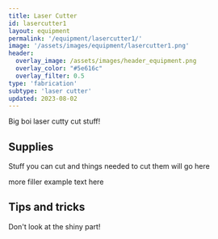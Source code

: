 ```yaml
---
title: Laser Cutter
id: lasercutter1
layout: equipment
permalink: '/equipment/lasercutter1/'
image: '/assets/images/equipment/lasercutter1.png'
header:
  overlay_image: /assets/images/header_equipment.png
  overlay_color: "#5e616c"
  overlay_filter: 0.5
type: 'fabrication'
subtype: 'laser cutter'
updated: 2023-08-02
---
```



Big boi laser cutty cut stuff!

## Supplies
Stuff you can cut and things needed to cut them will go here

more filler example text here

## Tips and tricks
Don't look at the shiny part!
